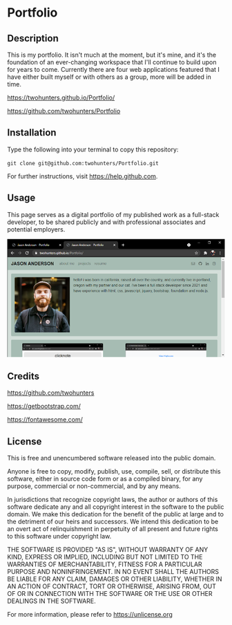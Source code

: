# Portfolio

## Description

This is my portfolio. It isn't much at the moment, but it's mine, and it's the foundation of an ever-changing workspace that I'll continue to build upon for years to come. Currently there are four web applications featured that I have either built myself or with others as a group, more will be added in time.

https://twohunters.github.io/Portfolio/

https://github.com/twohunters/Portfolio


## Installation

Type the following into your terminal to copy this repository:

`git clone git@github.com:twohunters/Portfolio.git`

For further instructions, visit https://help.github.com.


## Usage

This page serves as a digital portfolio of my published work as a full-stack developer, to be shared publicly and with professional associates and potential employers.

![Portfolio Deployed](./assets/images/deployed.png)


## Credits

https://github.com/twohunters

https://getbootstrap.com/

https://fontawesome.com/


## License

This is free and unencumbered software released into the public domain.

Anyone is free to copy, modify, publish, use, compile, sell, or
distribute this software, either in source code form or as a compiled
binary, for any purpose, commercial or non-commercial, and by any
means.

In jurisdictions that recognize copyright laws, the author or authors
of this software dedicate any and all copyright interest in the
software to the public domain. We make this dedication for the benefit
of the public at large and to the detriment of our heirs and
successors. We intend this dedication to be an overt act of
relinquishment in perpetuity of all present and future rights to this
software under copyright law.

THE SOFTWARE IS PROVIDED "AS IS", WITHOUT WARRANTY OF ANY KIND,
EXPRESS OR IMPLIED, INCLUDING BUT NOT LIMITED TO THE WARRANTIES OF
MERCHANTABILITY, FITNESS FOR A PARTICULAR PURPOSE AND NONINFRINGEMENT.
IN NO EVENT SHALL THE AUTHORS BE LIABLE FOR ANY CLAIM, DAMAGES OR
OTHER LIABILITY, WHETHER IN AN ACTION OF CONTRACT, TORT OR OTHERWISE,
ARISING FROM, OUT OF OR IN CONNECTION WITH THE SOFTWARE OR THE USE OR
OTHER DEALINGS IN THE SOFTWARE.

For more information, please refer to https://unlicense.org
